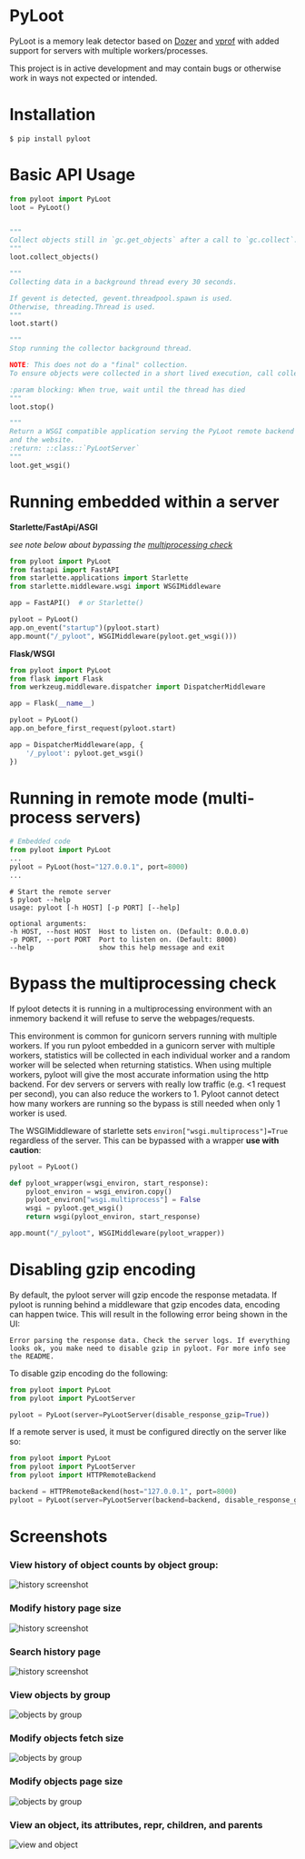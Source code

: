PyLoot
===========

PyLoot is a memory leak detector based on [Dozer](https://github.com/mgedmin/dozer) and [vprof](https://github.com/nvdv/vprof) with added support for servers with multiple workers/processes.


This project is in active development and may contain bugs or otherwise work in ways not expected or intended.

# Installation
```shell script
$ pip install pyloot
```

# Basic API Usage
```python
from pyloot import PyLoot
loot = PyLoot()


"""
Collect objects still in `gc.get_objects` after a call to `gc.collect`.
"""
loot.collect_objects()

"""
Collecting data in a background thread every 30 seconds.

If gevent is detected, gevent.threadpool.spawn is used.
Otherwise, threading.Thread is used.
"""
loot.start()

"""
Stop running the collector background thread.

NOTE: This does not do a "final" collection.
To ensure objects were collected in a short lived execution, call collect_objects().

:param blocking: When true, wait until the thread has died
"""
loot.stop()

"""
Return a WSGI compatible application serving the PyLoot remote backend and
and the website.
:return: ::class::`PyLootServer`
"""
loot.get_wsgi()
```


# Running embedded within a server
**Starlette/FastApi/ASGI**

_see note below about bypassing the [multiprocessing check](#bypass-the-multiprocessing-check)_

```python
from pyloot import PyLoot
from fastapi import FastAPI
from starlette.applications import Starlette
from starlette.middleware.wsgi import WSGIMiddleware

app = FastAPI()  # or Starlette()

pyloot = PyLoot()
app.on_event("startup")(pyloot.start)
app.mount("/_pyloot", WSGIMiddleware(pyloot.get_wsgi()))
```


**Flask/WSGI**
```python
from pyloot import PyLoot
from flask import Flask
from werkzeug.middleware.dispatcher import DispatcherMiddleware

app = Flask(__name__)

pyloot = PyLoot()
app.on_before_first_request(pyloot.start)

app = DispatcherMiddleware(app, {
    '/_pyloot': pyloot.get_wsgi()
})
```

# Running in remote mode (multi-process servers)
```python
# Embedded code
from pyloot import PyLoot
...
pyloot = PyLoot(host="127.0.0.1", port=8000)
...
```
```shell script
# Start the remote server
$ pyloot --help
usage: pyloot [-h HOST] [-p PORT] [--help]

optional arguments:
-h HOST, --host HOST  Host to listen on. (Default: 0.0.0.0)
-p PORT, --port PORT  Port to listen on. (Default: 8000)
--help                show this help message and exit
```

# Bypass the multiprocessing check
If pyloot detects it is running in a multiprocessing environment with an inmemory backend
it will refuse to serve the webpages/requests.

This environment is common for gunicorn servers running with multiple workers.
If you run pyloot embedded in a gunicorn server with multiple workers, statistics will be collected in each individual worker and a random worker will be selected when returning statistics.
When using multiple workers, pyloot will give the most accurate information using the http backend.
For dev servers or servers with really low traffic (e.g. <1 request per second), you can also reduce the workers to 1.
Pyloot cannot detect how many workers are running so the bypass is still needed when only 1 worker is used.

The WSGIMiddleware of starlette sets `environ["wsgi.multiprocess"]=True` regardless of the server.
This can be bypassed with a wrapper **use with caution**:

```python
pyloot = PyLoot()

def pyloot_wrapper(wsgi_environ, start_response):
    pyloot_environ = wsgi_environ.copy()
    pyloot_environ["wsgi.multiprocess"] = False
    wsgi = pyloot.get_wsgi()
    return wsgi(pyloot_environ, start_response)

app.mount("/_pyloot", WSGIMiddleware(pyloot_wrapper))
```

# Disabling gzip encoding
By default, the pyloot server will gzip encode the response metadata.
If pyloot is running behind a middleware that gzip encodes data, encoding can happen twice.
This will result in the following error being shown in the UI:

```text
Error parsing the response data. Check the server logs. If everything looks ok, you make need to disable gzip in pyloot. For more info see the README.
```

To disable gzip encoding do the following:

```python
from pyloot import PyLoot
from pyloot import PyLootServer

pyloot = PyLoot(server=PyLootServer(disable_response_gzip=True))
```


If a remote server is used, it must be configured directly on the server like so:

```python
from pyloot import PyLoot
from pyloot import PyLootServer
from pyloot import HTTPRemoteBackend

backend = HTTPRemoteBackend(host="127.0.0.1", port=8000)
pyloot = PyLoot(server=PyLootServer(backend=backend, disable_response_gzip=True))
```

# Screenshots
### View history of object counts by object group:
![history screenshot](https://raw.githubusercontent.com/reallistic/pyloot/master/docs/history.png)

### Modify history page size
![history screenshot](https://raw.githubusercontent.com/reallistic/pyloot/master/docs/history-pageLimit.png)

### Search history page
![history screenshot](https://raw.githubusercontent.com/reallistic/pyloot/master/docs/history-search.png)

### View objects by group
![objects by group](https://raw.githubusercontent.com/reallistic/pyloot/master/docs/objects-by-group.png)

### Modify objects fetch size
![objects by group](https://raw.githubusercontent.com/reallistic/pyloot/master/docs/objects-fetchLimit.png)

### Modify objects page size
![objects by group](https://raw.githubusercontent.com/reallistic/pyloot/master/docs/objects-pageLimit.png)

### View an object, its attributes, __repr__, children, and parents
![view and object](https://raw.githubusercontent.com/reallistic/pyloot/master/docs/object.png)

